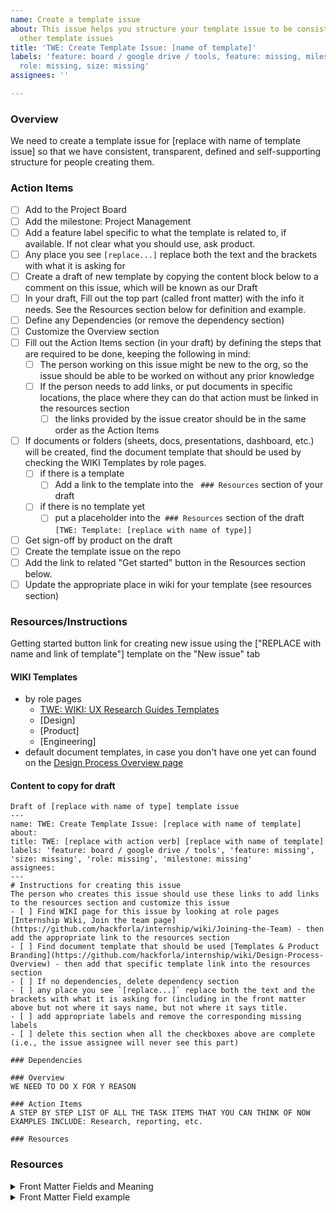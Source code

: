 ```yaml
---
name: Create a template issue
about: This issue helps you structure your template issue to be consistent with our
  other template issues
title: 'TWE: Create Template Issue: [name of template]'
labels: 'feature: board / google drive / tools, feature: missing, milestone: missing,
  role: missing, size: missing'
assignees: ''

---
```


### Overview
We need to create a template issue for [replace with name of template issue] so that we have consistent, transparent, defined and self-supporting structure for people creating them.

### Action Items
- [ ] Add to the Project Board
- [ ] Add the milestone: Project Management
- [ ] Add a feature label specific to what the template is related to, if available.  If not clear what you should use, ask product.
- [ ] Any place you see `[replace...]` replace both the text and the brackets with what it is asking for
- [ ] Create a draft of new template by copying the content block below to a comment on this issue, which will be known as our Draft
- [ ] In your draft, Fill out the top part (called front matter) with the info it needs.  See the Resources section below for definition and example.
- [ ] Define any Dependencies (or remove the dependency section)
- [ ] Customize the Overview section
- [ ] Fill out the Action Items section (in your draft) by defining the steps that are required to be done, keeping the following in mind:
   - [ ] The person working on this issue might be new to the org, so the issue should be able to be worked on without any prior knowledge
   - [ ] If the person needs to add links, or put documents in specific locations, the place where they can do that action must be linked in the resources section
      - [ ] the links provided by the issue creator should be in the same order as the Action Items 
- [ ] If documents or folders (sheets, docs, presentations, dashboard, etc.) will be created, find the document template that should be used by checking the WIKI Templates by role pages.  
  - [ ] if there is a template
     - [ ] Add a link to the template into the ` ### Resources`  section of your draft
  - [ ] if there is no template yet
    - [ ] put a placeholder into the` ### Resources`  section of the draft `[TWE: Template: [replace with name of type]]`
- [ ] Get sign-off by product on the draft
- [ ] Create the template issue on the repo
- [ ] Add the link to related "Get started" button in the Resources section below.
- [ ] Update the appropriate place in wiki for your template (see resources section)

### Resources/Instructions
Getting started button link for creating new issue using the ["REPLACE with name and link of template"] template on the "New issue" tab

#### WIKI Templates
- by role pages
  - [TWE: WIKI: UX Research Guides Templates](https://github.com/hackforla/internship/wiki/UX-Research-Guides-Templates) 
  - [Design]
  - [Product]
  - [Engineering]
- default document templates, in case you don't have one yet can found on the [Design Process Overview page](https://github.com/hackforla/internship/wiki/Design-Process-Overview)

#### Content to copy for draft
```
Draft of [replace with name of type] template issue
---
name: TWE: Create Template Issue: [replace with name of template]
about: 
title: TWE: [replace with action verb] [replace with name of template]
labels: 'feature: board / google drive / tools', 'feature: missing', 'size: missing', 'role: missing', 'milestone: missing'
assignees: 
---
# Instructions for creating this issue
The person who creates this issue should use these links to add links to the resources section and customize this issue
- [ ] Find WIKI page for this issue by looking at role pages [Internship Wiki, Join the team page](https://github.com/hackforla/internship/wiki/Joining-the-Team) - then add the appropriate link to the resources section
- [ ] Find document template that should be used [Templates & Product Branding](https://github.com/hackforla/internship/wiki/Design-Process-Overview) - then add that specific template link into the resources section
- [ ] If no dependencies, delete dependency section
- [ ] any place you see `[replace...]` replace both the text and the brackets with what it is asking for (including in the front matter above but not where it says name, but not where it says title.
- [ ] add appropriate labels and remove the corresponding missing labels
- [ ] delete this section when all the checkboxes above are complete (i.e., the issue assignee will never see this part)

### Dependencies

### Overview
WE NEED TO DO X FOR Y REASON

### Action Items
A STEP BY STEP LIST OF ALL THE TASK ITEMS THAT YOU CAN THINK OF NOW EXAMPLES INCLUDE: Research, reporting, etc.

### Resources
```
### Resources
<details>
<summary>Front Matter Fields and Meaning</summary>

- name: (name that appear on the new issue tab)
- about: (is the description that appears next to the issue template on the new issue tab
- title: (the title that appears when the issue is created.  User then customizes this title for their issue)
- labels: (choose the labels that will be the same each time, and choose missing labels for the ones that depend on content)
- assignees: 
</details>

<details>
<summary>Front Matter Field example</summary>

- name: 'Research: Roadmap'
- about: The start of a new roadmap
- title: 'TWE: Research Roadmap [name of type]'
- labels: 'feature: research, feature: roadmap, milestone: missing, role: UI/UX research,
-   size: 0.50pt'
- assignees: ''
</details>
